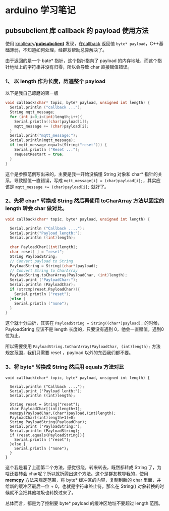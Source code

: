 # arduino 学习笔记

## pubsubclient 库 callback 的 payload 使用方法

使用 [knolleary](https://github.com/knolleary)/**[pubsubclient](https://github.com/knolleary/pubsubclient)** 发现，在[callback](https://github.com/knolleary/pubsubclient/blob/26ce89fa476da85399b736f885274d67676dacb8/examples/mqtt_publish_in_callback/mqtt_publish_in_callback.ino#L33) 返回值 `byte* payload`，C++基础薄弱，不知道如何处理，经群友帮助总算解决了。

由于返回的是一个 bate* 指针，这个指针指向了 payload 的内存地址，而这个指针地址上的字符串并没有归零，所以会导致 char 直接赋值错误。

### 1、 以 length 作为长度，历遍整个 payload

以下是我自己琢磨的第一版

```c
void callback(char* topic, byte* payload, unsigned int length) {
  Serial.println ("callback ...");
  String mqtt_message;
  for (int i=0;i<(int)length;i++){
    Serial.println((char)payload[i]);
    mqtt_message += (char)payload[i];
  }
  Serial.print("mqtt_message:");
  Serial.println(mqtt_message);
  if (mqtt_message.equals(String("reset"))) {
    Serial.println ("Reset ...");
    requestRestart = true;
  }
}
```

这个是参照范例写出来的，主要是我一开始没搞懂 String 对象和 char* 指针的关系，导致赋值一直错误，写成 `mqtt_message[i] = (char)payload[i];`，其实应该是 `mqtt_message += (char)payload[i];` 就好了。

### 2、先将 char* 转换成 String 然后再使用 toCharArray 方法以固定的 length 转会 char 做对比。

```c
void callback(char* topic, byte* payload, unsigned int length) {

  Serial.println ("Callback ....");
  Serial.print("Payload length:");
  Serial.println ((int)length);
 
  char PayloadChar[(int)length];
  char reset[ ] = "reset";
  String PayloadString;
  // Convert payload to String
  PayloadString = String((char*)payload);
  // Convert String to CharArray
  PayloadString.toCharArray(PayloadChar, (int)length);
  Serial.print ("PayloadChar:");
  Serial.println (PayloadChar);
  if (strcmp(reset,PayloadChar)){
    Serial.println ("reset");
  }else {
    Serial.println ("none");
  }
}
```

这个就十分曲折，其实在 `PayloadString = String((char*)payload);` 的时候，PayloadString 应该不是 length 长度的，只要没有遇到 0，他会一直赋值，遇到0位为止。

所以需要使用 `PayloadString.toCharArray(PayloadChar, (int)length);` 方法规定范围，我们只需要  reset ，payload 以外的东西我们都不要。

### 3、将 byte* 转换成 String 然后用 equals 方法对比

```
void callback(char* topic, byte* payload, unsigned int length) {

  Serial.println ("Callback ....");
  Serial.print ("Payload lenth:");
  Serial.println ((int)length);

  String reset = String("reset");
  char PayloadChar[(int)length+1];
  memcpy(PayloadChar,(char*)payload,(int)length);
  PayloadChar[(int)length+1]=0;
  String PayloadString(PayloadChar);
  Serial.print ("PayloadString:");
  Serial.println (PayloadString);
  if (reset.equals(PayloadString)){
    Serial.println ("reset");
  }else {
    Serial.println ("none");
  }
}
```

这个我是看了上面第二个方法，感觉很绕，转来转去，既然都转成 String 了，为啥还要转会 char呢？所以就折腾出这个方法。这个是群友教导我的，使用 **memcpy** 方法来规定范围，将 byte* 缓冲区的内容，复制到新的 char 里面，并给新的缓冲区最后一位 + 0，也就是字符串终止符，那么在 String() 对象转换的时候就不会把其他垃圾也转换过来了。

总体而言，都是为了控制要 byte* payload  的缓冲区地址不要超过 length 范围。